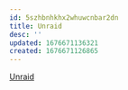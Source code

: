 ```yaml
---
id: 5szhbnhkhx2whuwcnbar2dn
title: Unraid
desc: ''
updated: 1676671136321
created: 1676671126865
---
```


[Unraid](unraid.net)